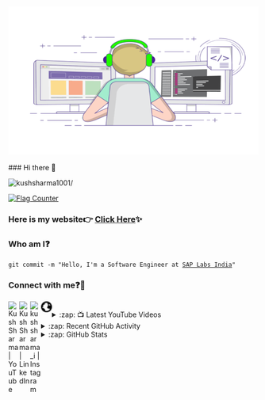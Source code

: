 <!--
**kushsharma1001/kushsharma1001** is a ✨ _special_ ✨ repository because its `README.md` (this file) appears on your GitHub profile.
Here are some ideas to get you started:

- 🔭 I’m currently working on ...
- 🌱 I’m currently learning ...
- 👯 I’m looking to collaborate on ...
- 🤔 I’m looking for help with ...
- 💬 Ask me about ...
- 📫 How to reach me: ...
- 😄 Pronouns: ...
- ⚡ Fun fact: ...
-->

<p align="center">
  <img src="https://github.com/kushsharma1001/kushsharma1001/blob/master/programmer.gif" alt="A Programmer" height="300" width="1200">
</p>
### Hi there 👋 
<p align="left"> <img src=https://komarev.com/ghpvc/?username=kushsharma1001 alt=kushsharma1001/></p>
<a href="https://info.flagcounter.com/9h4G"><img src="https://s11.flagcounter.com/count2/9h4G/bg_FFFFFF/txt_000000/border_CCCCCC/columns_2/maxflags_10/viewers_0/labels_0/pageviews_0/flags_0/percent_0/" alt="Flag Counter" border="0"></a>

### Here is my website:point_right: <a href="https://kushsharma1001.github.io/" target="_blank"> Click Here</a>:sparkles:

### Who am I:question: 
<code>git commit -m "Hello, I'm a Software Engineer at [SAP Labs India](https://www.sap.com/)"</code>

### Connect with me:question::email:
<!--:star: <code>[Mail](mailto:kushsharma1001@gmail.com)</code>    
:star: <code>[LinkedIn](https://www.linkedin.com/in/kushsharma1001)</code>  -->
[<img align="left" alt="Kush Sharma | YouTube" width="22px" src="https://cdn.jsdelivr.net/npm/simple-icons@v3/icons/youtube.svg" />][youtube]
[<img align="left" alt="Kush Sharma | LinkedIn" width="22px" src="https://cdn.jsdelivr.net/npm/simple-icons@v3/icons/linkedin.svg" />][linkedin]
[<img align="left" alt="kushsharma_i | Instagram" width="22px" src="https://cdn.jsdelivr.net/npm/simple-icons@v3/icons/instagram.svg" />][instagram]
[<img align="left" alt="kushsharma1001.github.io" width="22px" src="https://raw.githubusercontent.com/iconic/open-iconic/master/svg/globe.svg" />][website]
<!-- [![Connect on LinkedIn](https://img.shields.io/badge/--linkedin?label=LinkedIn&logo=LinkedIn&style=social)](https://www.linkedin.com/in/kushsharma1001) -->
<br/>

<details>
<summary>:zap: 📺 Latest YouTube Videos</summary>
<!-- YOUTUBE:START -->
- [Theme Dance at Cultural fest of First American India, Bangalore](https://www.youtube.com/watch?v=3I5EkOMntkU)
- [Docker by Kush Sharma](https://www.youtube.com/watch?v=Mu9yt1KopRQ)
- [SAP Annual Day 2019 Salman Bhai Dance](https://www.youtube.com/watch?v=V-PvfcVwBPA)
- [Pehli Mohabbat Guitar Cover by Kush Sharma](https://www.youtube.com/watch?v=Z2f_lplskJY)
- [Annual Fest Gusto Festo Dance Battle Runnerups Team Orange: First American Software Group, Bangalore](https://www.youtube.com/watch?v=BHCBvZHvns4)
<!-- YOUTUBE:END -->
</details>

<details>
  <summary>:zap: Recent GitHub Activity</summary>
<!--START_SECTION:activity-->
1. 🗣 Commented on [#12758](https://github.com/spring-projects/spring-boot/issues/12758) in [spring-projects/spring-boot](https://github.com/spring-projects/spring-boot)
2. 🗣 Commented on [#1801](https://github.com/springfox/springfox/issues/1801) in [springfox/springfox](https://github.com/springfox/springfox)
3. 🗣 Commented on [#2817](https://github.com/springfox/springfox/issues/2817) in [springfox/springfox](https://github.com/springfox/springfox)
<!--END_SECTION:activity-->
</details>


<details>
  <summary>:zap: GitHub Stats</summary>
  <img align="left" alt="Kush Sharma's GitHub Stats" src="https://github-readme-stats.codestackr.vercel.app/api?username=kushsharma1001&show_icons=true&hide_border=true" />
</details>



[website]: https://kushsharma1001.github.io/
[youtube]: https://www.youtube.com/channel/UCuLjzuWdH3uLrP9OsHPvQ5w
[instagram]: https://instagram.com/kushsharma_i
[linkedin]: https://linkedin.com/in/kushsharma1001
